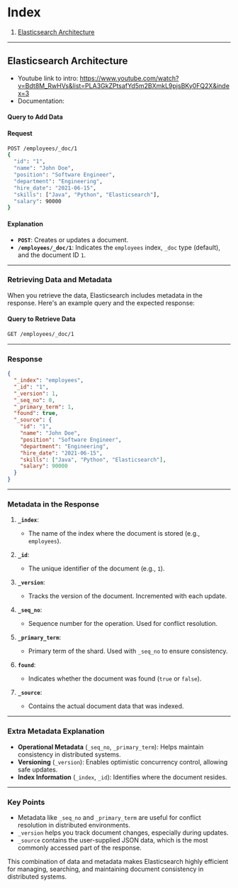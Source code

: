 # Index

1. [Elasticsearch Architecture](#elasticsearch-architecture)

---

## Elasticsearch Architecture

- Youtube link to intro: https://www.youtube.com/watch?v=Bdt8M_RwHVs&list=PLA3GkZPtsafYd5m2BXmkL9pjsBKy0FQ2X&index=3
- Documentation: 

#### **Query to Add Data**
#### **Request**
```bash
POST /employees/_doc/1
{
  "id": "1",
  "name": "John Doe",
  "position": "Software Engineer",
  "department": "Engineering",
  "hire_date": "2021-06-15",
  "skills": ["Java", "Python", "Elasticsearch"],
  "salary": 90000
}
```

#### **Explanation**
- **`POST`**: Creates or updates a document.
- **`/employees/_doc/1`**: Indicates the `employees` index, `_doc` type (default), and the document ID `1`.

---

### **Retrieving Data and Metadata**
When you retrieve the data, Elasticsearch includes metadata in the response. Here's an example query and the expected response:

#### **Query to Retrieve Data**
```bash
GET /employees/_doc/1
```

---

### **Response**
```json
{
  "_index": "employees",
  "_id": "1",
  "_version": 1,
  "_seq_no": 0,
  "_primary_term": 1,
  "found": true,
  "_source": {
    "id": "1",
    "name": "John Doe",
    "position": "Software Engineer",
    "department": "Engineering",
    "hire_date": "2021-06-15",
    "skills": ["Java", "Python", "Elasticsearch"],
    "salary": 90000
  }
}
```

---

### **Metadata in the Response**
1. **`_index`**:
   - The name of the index where the document is stored (e.g., `employees`).

2. **`_id`**:
   - The unique identifier of the document (e.g., `1`).

3. **`_version`**:
   - Tracks the version of the document. Incremented with each update.

4. **`_seq_no`**:
   - Sequence number for the operation. Used for conflict resolution.

5. **`_primary_term`**:
   - Primary term of the shard. Used with `_seq_no` to ensure consistency.

6. **`found`**:
   - Indicates whether the document was found (`true` or `false`).

7. **`_source`**:
   - Contains the actual document data that was indexed.

---

### **Extra Metadata Explanation**
- **Operational Metadata** (`_seq_no`, `_primary_term`): Helps maintain consistency in distributed systems.
- **Versioning** (`_version`): Enables optimistic concurrency control, allowing safe updates.
- **Index Information** (`_index`, `_id`): Identifies where the document resides.

---

### **Key Points**
- Metadata like `_seq_no` and `_primary_term` are useful for conflict resolution in distributed environments.
- `_version` helps you track document changes, especially during updates.
- `_source` contains the user-supplied JSON data, which is the most commonly accessed part of the response. 

This combination of data and metadata makes Elasticsearch highly efficient for managing, searching, and maintaining document consistency in distributed systems.

